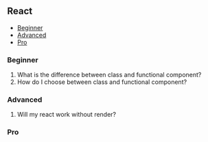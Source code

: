 ## React

- [Beginner](#react-beginner)
- [Advanced](#react-advanced)
- [Pro](#react-pro)

### <a name="react-beginner">Beginner</a>

1. What is the difference between class and functional component?
2. How do I choose between class and functional component?

### <a name="react-advanced">Advanced</a>
1. Will my react work without render?

### <a name="react-pro">Pro</a>
